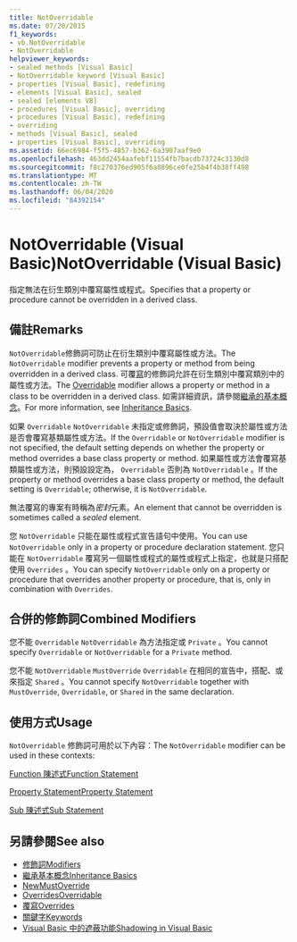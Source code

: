 ```yaml
---
title: NotOverridable
ms.date: 07/20/2015
f1_keywords:
- vb.NotOverridable
- NotOverridable
helpviewer_keywords:
- sealed methods [Visual Basic]
- NotOverridable keyword [Visual Basic]
- properties [Visual Basic], redefining
- elements [Visual Basic], sealed
- sealed [elements VB]
- procedures [Visual Basic], overriding
- procedures [Visual Basic], redefining
- overriding
- methods [Visual Basic], sealed
- properties [Visual Basic], overriding
ms.assetid: 66ec6984-f5f5-4857-b362-6a3907aaf9e0
ms.openlocfilehash: 463dd2454aafebf11554fb7bacdb73724c3130d8
ms.sourcegitcommit: f8c270376ed905f6a8896ce0fe25b4f4b38ff498
ms.translationtype: MT
ms.contentlocale: zh-TW
ms.lasthandoff: 06/04/2020
ms.locfileid: "84392154"
---
```

# <a name="notoverridable-visual-basic"></a><span data-ttu-id="badf9-102">NotOverridable (Visual Basic)</span><span class="sxs-lookup"><span data-stu-id="badf9-102">NotOverridable (Visual Basic)</span></span>
<span data-ttu-id="badf9-103">指定無法在衍生類別中覆寫屬性或程式。</span><span class="sxs-lookup"><span data-stu-id="badf9-103">Specifies that a property or procedure cannot be overridden in a derived class.</span></span>  
  
## <a name="remarks"></a><span data-ttu-id="badf9-104">備註</span><span class="sxs-lookup"><span data-stu-id="badf9-104">Remarks</span></span>  
 <span data-ttu-id="badf9-105">`NotOverridable`修飾詞可防止在衍生類別中覆寫屬性或方法。</span><span class="sxs-lookup"><span data-stu-id="badf9-105">The `NotOverridable` modifier prevents a property or method from being overridden in a derived class.</span></span>  <span data-ttu-id="badf9-106">可覆[寫](overridable.md)的修飾詞允許在衍生類別中覆寫類別中的屬性或方法。</span><span class="sxs-lookup"><span data-stu-id="badf9-106">The [Overridable](overridable.md) modifier allows a property or method in a class to be overridden in a derived class.</span></span> <span data-ttu-id="badf9-107">如需詳細資訊，請參閱[繼承的基本概念](../../programming-guide/language-features/objects-and-classes/inheritance-basics.md)。</span><span class="sxs-lookup"><span data-stu-id="badf9-107">For more information, see [Inheritance Basics](../../programming-guide/language-features/objects-and-classes/inheritance-basics.md).</span></span>  
  
 <span data-ttu-id="badf9-108">如果 `Overridable` `NotOverridable` 未指定或修飾詞，預設值會取決於屬性或方法是否會覆寫基類屬性或方法。</span><span class="sxs-lookup"><span data-stu-id="badf9-108">If the `Overridable` or `NotOverridable` modifier is not specified, the default setting depends on whether the property or method overrides a base class property or method.</span></span> <span data-ttu-id="badf9-109">如果屬性或方法會覆寫基類屬性或方法，則預設設定為， `Overridable` 否則為 `NotOverridable` 。</span><span class="sxs-lookup"><span data-stu-id="badf9-109">If the property or method overrides a base class property or method, the default setting is `Overridable`; otherwise, it is `NotOverridable`.</span></span>  
  
 <span data-ttu-id="badf9-110">無法覆寫的專案有時稱為*密封*元素。</span><span class="sxs-lookup"><span data-stu-id="badf9-110">An element that cannot be overridden is sometimes called a *sealed* element.</span></span>  
  
 <span data-ttu-id="badf9-111">您 `NotOverridable` 只能在屬性或程式宣告語句中使用。</span><span class="sxs-lookup"><span data-stu-id="badf9-111">You can use `NotOverridable` only in a property or procedure declaration statement.</span></span> <span data-ttu-id="badf9-112">您只能在 `NotOverridable` 覆寫另一個屬性或程式的屬性或程式上指定，也就是只搭配使用 `Overrides` 。</span><span class="sxs-lookup"><span data-stu-id="badf9-112">You can specify `NotOverridable` only on a property or procedure that overrides another property or procedure, that is, only in combination with `Overrides`.</span></span>  
  
## <a name="combined-modifiers"></a><span data-ttu-id="badf9-113">合併的修飾詞</span><span class="sxs-lookup"><span data-stu-id="badf9-113">Combined Modifiers</span></span>  
 <span data-ttu-id="badf9-114">您不能 `Overridable` `NotOverridable` 為方法指定或 `Private` 。</span><span class="sxs-lookup"><span data-stu-id="badf9-114">You cannot specify `Overridable` or `NotOverridable` for a `Private` method.</span></span>  
  
 <span data-ttu-id="badf9-115">您不能 `NotOverridable` `MustOverride` `Overridable` 在相同的宣告中，搭配、或來指定 `Shared` 。</span><span class="sxs-lookup"><span data-stu-id="badf9-115">You cannot specify `NotOverridable` together with `MustOverride`, `Overridable`, or `Shared` in the same declaration.</span></span>  
  
## <a name="usage"></a><span data-ttu-id="badf9-116">使用方式</span><span class="sxs-lookup"><span data-stu-id="badf9-116">Usage</span></span>  
 <span data-ttu-id="badf9-117">`NotOverridable` 修飾詞可用於以下內容：</span><span class="sxs-lookup"><span data-stu-id="badf9-117">The `NotOverridable` modifier can be used in these contexts:</span></span>  
  
 [<span data-ttu-id="badf9-118">Function 陳述式</span><span class="sxs-lookup"><span data-stu-id="badf9-118">Function Statement</span></span>](../statements/function-statement.md)  
  
 [<span data-ttu-id="badf9-119">Property Statement</span><span class="sxs-lookup"><span data-stu-id="badf9-119">Property Statement</span></span>](../statements/property-statement.md)  
  
 [<span data-ttu-id="badf9-120">Sub 陳述式</span><span class="sxs-lookup"><span data-stu-id="badf9-120">Sub Statement</span></span>](../statements/sub-statement.md)  
  
## <a name="see-also"></a><span data-ttu-id="badf9-121">另請參閱</span><span class="sxs-lookup"><span data-stu-id="badf9-121">See also</span></span>

- [<span data-ttu-id="badf9-122">修飾詞</span><span class="sxs-lookup"><span data-stu-id="badf9-122">Modifiers</span></span>](index.md)
- [<span data-ttu-id="badf9-123">繼承基本概念</span><span class="sxs-lookup"><span data-stu-id="badf9-123">Inheritance Basics</span></span>](../../programming-guide/language-features/objects-and-classes/inheritance-basics.md)
- [<span data-ttu-id="badf9-124">New</span><span class="sxs-lookup"><span data-stu-id="badf9-124">MustOverride</span></span>](mustoverride.md)
- [<span data-ttu-id="badf9-125">Overrides</span><span class="sxs-lookup"><span data-stu-id="badf9-125">Overridable</span></span>](overridable.md)
- [<span data-ttu-id="badf9-126">覆寫</span><span class="sxs-lookup"><span data-stu-id="badf9-126">Overrides</span></span>](overrides.md)
- [<span data-ttu-id="badf9-127">關鍵字</span><span class="sxs-lookup"><span data-stu-id="badf9-127">Keywords</span></span>](../keywords/index.md)
- [<span data-ttu-id="badf9-128">Visual Basic 中的遮蔽功能</span><span class="sxs-lookup"><span data-stu-id="badf9-128">Shadowing in Visual Basic</span></span>](../../programming-guide/language-features/declared-elements/shadowing.md)
